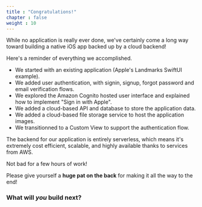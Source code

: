 ```yaml
---
title : "Congratulations!"
chapter : false
weight : 10
---
```


While no application is really ever done, we've certainly come a long way toward building a native iOS app backed up by a cloud backend! 

Here's a reminder of everything we accomplished.

- We started with an existing application (Apple's Landmarks SwiftUI example).
- We added user authentication, with signin, signup, forgot password and email verification flows.  
- We explored the Amazon Cognito hosted user interface and explained how to implement "Sign in with Apple".
- We added a cloud-based API and database to store the application data.
- We added a cloud-based file storage service to host the application images.
- We transitionned to a Custom View to support the authentication flow.

The backend for our application is entirely serverless, which means it's extremely cost efficient, scalable, and highly available thanks to services from AWS. 

Not bad for a few hours of work! 

Please give yourself a **huge pat on the back** for making it all the way to the end!

### What will _you_ build next?